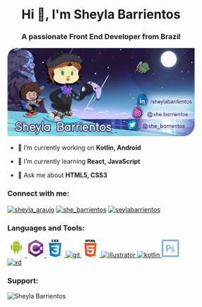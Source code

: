 <h1 align="center">Hi 👋, I'm Sheyla Barrientos</h1>
<h3 align="center">A passionate Front End Developer from Brazil</h3>

<figure>
  <img src="https://github.com/sheylabarrientos/sheylabarrientos/blob/main/design-github-presentation.png?raw=true" alt="apresentação-sheyla" width="1500">

- 🔭 I’m currently working on **Kotlin, Android**

- 🌱 I’m currently learning **React, JavaScript**

- 💬 Ask me about **HTML5, CSS3**

<h3 align="left">Connect with me:</h3>
<p align="left">
<a href="https://codepen.io/sheyla_araujo" target="_blank"><img align="center" src="https://cdn.jsdelivr.net/npm/simple-icons@3.0.1/icons/codepen.svg" alt="sheyla_araujo" height="30" width="40" /></a>
<a href="https://twitter.com/she_barrientos" target="_blank"><img align="center" src="https://cdn.jsdelivr.net/npm/simple-icons@3.0.1/icons/twitter.svg" alt="she_barrientos" height="30" width="40" /></a>
<a href="https://linkedin.com/in/sheylabarrientos" target="_blank"><img align="center" src="https://cdn.jsdelivr.net/npm/simple-icons@3.0.1/icons/linkedin.svg" alt="seylabarrientos" height="30" width="40" /></a>
</p>

<h3 align="left">Languages and Tools:</h3>
<p align="left"> <a href="https://developer.android.com" target="_blank"> <img src="https://raw.githubusercontent.com/devicons/devicon/master/icons/android/android-original-wordmark.svg" alt="android" width="40" height="40"/> </a> <a href="https://www.w3schools.com/cs/" target="_blank"> <img src="https://raw.githubusercontent.com/devicons/devicon/master/icons/csharp/csharp-original.svg" alt="csharp" width="40" height="40"/> </a> <a href="https://www.w3schools.com/css/" target="_blank"> <img src="https://raw.githubusercontent.com/devicons/devicon/master/icons/css3/css3-original-wordmark.svg" alt="css3" width="40" height="40"/> </a> <a href="https://git-scm.com/" target="_blank"> <img src="https://www.vectorlogo.zone/logos/git-scm/git-scm-icon.svg" alt="git" width="40" height="40"/> </a> <a href="https://www.w3.org/html/" target="_blank"> <img src="https://raw.githubusercontent.com/devicons/devicon/master/icons/html5/html5-original-wordmark.svg" alt="html5" width="40" height="40"/> </a> <a href="https://www.adobe.com/in/products/illustrator.html" target="_blank"> <img src="https://www.vectorlogo.zone/logos/adobe_illustrator/adobe_illustrator-icon.svg" alt="illustrator" width="40" height="40"/> </a> <a href="https://kotlinlang.org" target="_blank"> <img src="https://www.vectorlogo.zone/logos/kotlinlang/kotlinlang-icon.svg" alt="kotlin" width="40" height="40"/> </a> <a href="https://www.photoshop.com/en" target="_blank"> <img src="https://raw.githubusercontent.com/devicons/devicon/master/icons/photoshop/photoshop-line.svg" alt="photoshop" width="40" height="40"/> </a> <a href="https://www.adobe.com/products/xd.html" target="_blank"> <img src="https://cdn.worldvectorlogo.com/logos/adobe-xd.svg" alt="xd" width="40" height="40"/> </a> </p>

<h3 align="left">Support:</h3>
<p><a href="https://www.buymeacoffee.com/sheylaaraujo" target="_blank"> <img align="left" src="https://cdn.buymeacoffee.com/buttons/v2/default-yellow.png" height="50" width="210" alt="Sheyla Barrientos" /></a></p><br><br>

